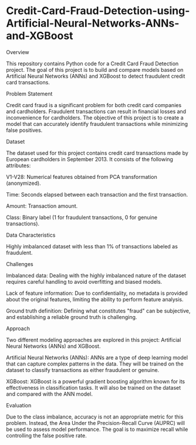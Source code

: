 # Credit-Card-Fraud-Detection-using-Artificial-Neural-Networks-ANNs-and-XGBoost

Overview

This repository contains Python code for a Credit Card Fraud Detection project. The goal of this project is to build and compare models based on Artificial Neural Networks (ANNs) and XGBoost to detect fraudulent credit card transactions.

Problem Statement

Credit card fraud is a significant problem for both credit card companies and cardholders. Fraudulent transactions can result in financial losses and inconvenience for cardholders. The objective of this project is to create a model that can accurately identify fraudulent transactions while minimizing false positives.

Dataset

The dataset used for this project contains credit card transactions made by European cardholders in September 2013. It consists of the following attributes:

V1-V28: Numerical features obtained from PCA transformation (anonymized).

Time: Seconds elapsed between each transaction and the first transaction.

Amount: Transaction amount.

Class: Binary label (1 for fraudulent transactions, 0 for genuine transactions).

Data Characteristics

Highly imbalanced dataset with less than 1% of transactions labeled as fraudulent.

Challenges

Imbalanced data: Dealing with the highly imbalanced nature of the dataset requires careful handling to avoid overfitting and biased models.

Lack of feature information: Due to confidentiality, no metadata is provided about the original features, limiting the ability to perform feature analysis.

Ground truth definition: Defining what constitutes "fraud" can be subjective, and establishing a reliable ground truth is challenging.

Approach

Two different modeling approaches are explored in this project: Artificial Neural Networks (ANNs) and XGBoost.

Artificial Neural Networks (ANNs): ANNs are a type of deep learning model that can capture complex patterns in the data. They will be trained on the dataset to classify transactions as either fraudulent or genuine.

XGBoost: XGBoost is a powerful gradient boosting algorithm known for its effectiveness in classification tasks. It will also be trained on the dataset and compared with the ANN model.

Evaluation

Due to the class imbalance, accuracy is not an appropriate metric for this problem. Instead, the Area Under the Precision-Recall Curve (AUPRC) will be used to assess model performance. The goal is to maximize recall while controlling the false positive rate.
